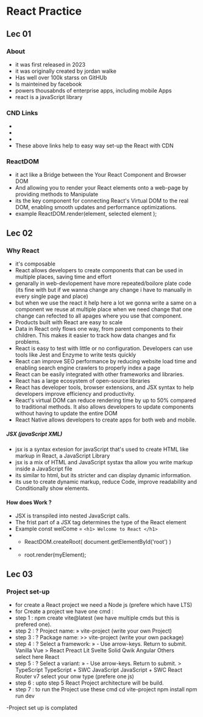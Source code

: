 # React Practice
## Lec 01
### About 
- it was first released in 2023 
- it was originally created by jordan walke
- Has well over 100k starss on GitHUb
- Is mainteined by facebook
- powers thousabnds of enterprise apps, including mobile Apps
- react is a javaScript library

### CND Links
- <script crossorigin src="https://unpkg.com/react@16/umd/react.development.js"></script>
- <script crossorigin src="https://unpkg.com/react-dom@16/umd/react-dom.development.js"></script>
- <script src="https://unpkg.com/babel-standalone@6/babel.min.js"></script>
- These above links help to easy way set-up the React with CDN
### ReactDOM 
- it act like a Bridge between the Your React Component and Browser DOM
- And allowing you to render your React elements onto a web-page by providing methods to Manipulate
- its the key component for connecting React's Virtual DOM to the real DOM, enabling smooth updates and performance optimizations.
- example 
   ReactDOM.render(element, selected element );

## Lec 02
### Why React 
   - it's composable
   -  React allows developers to create components that can be used in multiple places, saving time and effort
   - genarally in web-devlopement have more repeated/boilore plate code (its fine with but if we wanna change any change i have to manually in every single page and place)
   - but when we use the react it help here a lot we gonna write a same on a component we reuse at multiple place when we need change that one change can refected to all apages where you use that component.
   - Products built with React are easy to scale 
   -  Data in React only flows one way, from parent components to their children. This makes it easier to track how data changes and fix problems.
   - React is easy to test with little or no configuration. Developers can use tools like Jest and Enzyme to write tests quickly
   - React can improve SEO performance by reducing website load time and enabling search engine crawlers to properly index a page
   - React can be easily integrated with other frameworks and libraries. 
   - React has a large ecosystem of open-source libraries
   - React has developer tools, browser extensions, and JSX syntax to help developers improve efficiency and productivity.
   - React's virtual DOM can reduce rendering time by up to 50% compared to traditional methods. It also allows developers to update components without having to update the entire DOM
   -  React Native allows developers to create apps for both web and mobile.

##### JSX (javaScript XML)
   - jsx is a syntax extesion for javaScript that's used to create HTML like markup in React, a JavaScript Library
   - jsx is a mix of HTML and JavaScript systax tha allow you write markup inside a JavaScript file 
   - its similar to html, but its stricter and can display dynamic information.
   - its use to create dynamic markup, reduce Code, improve readability and Conditionally show elements.
   #### How does Work ?
   - JSX is transpiled into nested JavaScript calls.
   - The frist part of a JSX tag determines the type of the React element 
   - Example const welCome = `<h1> Welcome to React </h1>`    
   - - ReactDOM.createRoot( document.getElementById('root') )
   - - root.render(myElement);
## Lec 03
   ### Project set-up
   - for create a React project we need a Node js (prefere which have LTS)
   - for Create a project we have one cmd :
   - step 1 : npm create vite@latest (we have multiple cmds but this is prefered one).
   - step 2 : ? Project name: » vite-project (write your own Project)
   - step 3 : ? Package name: >> vite-project (write your own package)
   - step 4 : 
              ? Select a framework: » - Use arrow-keys. Return to submit.
                  Vanilla
                  Vue
               >  React
                  Preact
                  Lit
                  Svelte
                  Solid
                  Qwik
                  Angular
                  Others  
      select here React 
   - step 5 : 
            ? Select a variant: » - Use arrow-keys. Return to submit.
               >   TypeScript
                  TypeScript + SWC
                  JavaScript
                  JavaScript + SWC
                  React Router v7 
            select your onw type (prefere one js)
   - step 6 : upto step 5 React Project architecture will be build.
   - step 7 : to run the Project use these cmd
               cd vite-project
               npm install
               npm run dev

-Project set up is complated